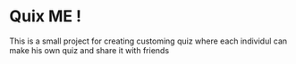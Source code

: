 # Quix ME !
This is a small project for creating customing quiz where each individul can make his own quiz and share it with friends

